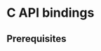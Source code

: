 # C API bindings

<!-- TODO(??): overview, advantages/disadvantages to using raw C APIs -->

## Prerequisites

<!-- TODO(??): build from source, vcpkg -->

<!-- TODO(??): troubleshooting -->
